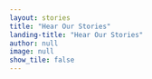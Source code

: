 ```yaml
---
layout: stories
title: "Hear Our Stories"
landing-title: "Hear Our Stories"
author: null
image: null
show_tile: false
---
```





